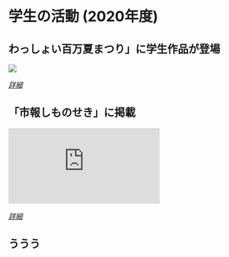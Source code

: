# 学生の活動 (2020年度)

## わっしょい百万夏まつり」に学生作品が登場
![](http://www3.nishitech.ac.jp/app/webroot/files/uploads/1_992.jpg)

[_詳細_](http://www3.nishitech.ac.jp/news/archives/992)


## 「市報しものせき」に掲載
![](http://www3.nishitech.ac.jp/app/webroot/files/uploads/1_991.pdf)

[_詳細_](http://www3.nishitech.ac.jp/news/archives/991)


## ううう
